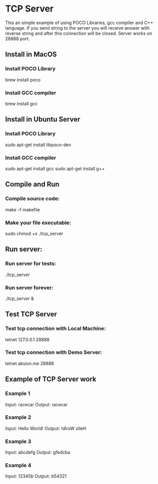 # TCP Server
This an simple example of using POCO Libraries, gcc compiler and C++ language.
If you send string to the server you will receive answer with reverse string and after this connection will be closed.
Server works on 28888 port.

## Install in MacOS
### Install POCO Library
brew install poco

### Install GCC compiler
brew install gcc

## Install in Ubuntu Server
### Install POCO Library
sudo apt-get install libpoco-dev

### Install GCC compiler
sudo apt-get install gcc
sudo apt-get install g++

## Compile and Run
### Compile source code:
make -f makefile

### Make your file executable:
sudo chmod +x ./tcp_server

## Run server:
### Run server for tests:
./tcp_server
### Run server forever:
./tcp_server &

## Test TCP Server
### Test tcp connection with Local Machine:
telnet 127.0.0.1 28888

### Test tcp connection with Demo Server:
telnet aksion.me 28888

## Example of TCP Server work
### Example 1
Input:  racecar
Output: racecar
### Example 2
Input:  Hello World!
Output: !dlroW olleH
### Example 3
Input:  abcdefg
Output: gfedcba
### Example 4
Input:  12345b
Output: b54321

